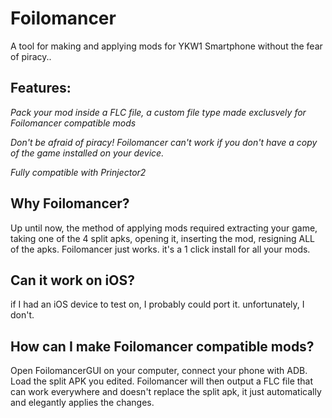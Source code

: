 # Foilomancer
A tool for making and applying mods for YKW1 Smartphone without the fear of piracy..

## Features:

*Pack your mod inside a FLC file, a custom file type made exclusvely for Foilomancer compatible mods*

*Don't be afraid of piracy! Foilomancer can't work if you don't have a copy of the game installed on your device.*

*Fully compatible with Prinjector2*

## Why Foilomancer?
Up until now, the method of applying mods required extracting your game, taking one of the 4 split apks, opening it, inserting the mod, resigning ALL of the apks. Foilomancer just works. it's a 1 click install for all your mods.

## Can it work on iOS?
if I had an iOS device to test on, I probably could port it. unfortunately, I don't.

## How can I make Foilomancer compatible mods?
Open FoilomancerGUI on your computer, connect your phone with ADB. Load the split APK you edited. Foilomancer will then output a FLC file that can work everywhere and doesn't replace the split apk, it just automatically and elegantly applies the changes.
